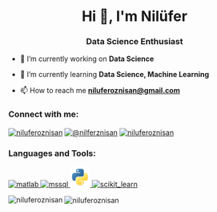 <h1 align="center">Hi 👋, I'm Nilüfer</h1>
<h3 align="center">Data Science Enthusiast</h3>

- 🔭 I’m currently working on **Data Science**

- 🌱 I’m currently learning **Data Science, Machine Learning**

- 📫 How to reach me **niluferoznisan@gmail.com**

<h3 align="left">Connect with me:</h3>
<p align="left">
<a href="https://linkedin.com/in/niluferoznisan" target="blank"><img align="center" src="https://raw.githubusercontent.com/rahuldkjain/github-profile-readme-generator/master/src/images/icons/Social/linked-in-alt.svg" alt="niluferoznisan" height="30" width="40" /></a>
<a href="https://kaggle.com/@nilferznisan" target="blank"><img align="center" src="https://raw.githubusercontent.com/rahuldkjain/github-profile-readme-generator/master/src/images/icons/Social/kaggle.svg" alt="@nilferznisan" height="30" width="40" /></a>
<a href="https://medium.com/niluferoznisan" target="blank"><img align="center" src="https://raw.githubusercontent.com/rahuldkjain/github-profile-readme-generator/master/src/images/icons/Social/medium.svg" alt="niluferoznisan" height="30" width="40" /></a>
</p>

<h3 align="left">Languages and Tools:</h3>
<p align="left"> <a href="https://www.mathworks.com/" target="_blank"> <img src="https://upload.wikimedia.org/wikipedia/commons/2/21/Matlab_Logo.png" alt="matlab" width="40" height="40"/> </a> <a href="https://www.microsoft.com/en-us/sql-server" target="_blank"> <img src="https://www.svgrepo.com/show/303229/microsoft-sql-server-logo.svg" alt="mssql" width="40" height="40"/> </a> <a href="https://www.python.org" target="_blank"> <img src="https://raw.githubusercontent.com/devicons/devicon/master/icons/python/python-original.svg" alt="python" width="40" height="40"/> </a> <a href="https://scikit-learn.org/" target="_blank"> <img src="https://upload.wikimedia.org/wikipedia/commons/0/05/Scikit_learn_logo_small.svg" alt="scikit_learn" width="40" height="40"/> </a> </p>

<p><img align="left" src="https://github-readme-stats.vercel.app/api/top-langs?username=niluferoznisan&show_icons=true&locale=en&layout=compact" alt="niluferoznisan" /></p>

<p>&nbsp;<img align="center" src="https://github-readme-stats.vercel.app/api?username=niluferoznisan&show_icons=true&locale=en" alt="niluferoznisan" /></p>
